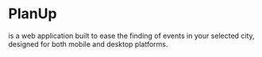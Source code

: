 # PlanUp
is a web application built to ease the finding of events in your selected city, designed for both mobile and desktop platforms.
